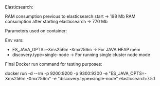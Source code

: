Elasticsearch:

RAM consumption previous to elasticsearch start -> 198 Mb
RAM consumption after starting elasticsearch -> 770 Mb

Parameters used on container:

Env vars:

- ES_JAVA_OPTS=-Xms256m -Xmx256m -> For JAVA HEAP mem
- discovery.type=single-node -> For running single cluster node mode

Final Docker run command for testing purposes:

docker run -d --rm -p 9200:9200 -p 9300:9300 -e "ES_JAVA_OPTS=-Xms256m -Xmx256m" -e "discovery.type=single-node" elasticsearch:7.5.1
